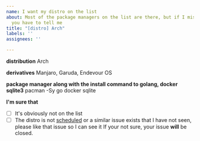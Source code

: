 ```yaml
---
name: I want my distro on the list
about: Most of the package managers on the list are there, but if I miss something
  you have to tell me
title: "[distro] Arch"
labels: ''
assignees: ''

---
```


**distribution**
Arch

**derivatives**
Manjaro, Garuda, Endevour OS

**package manager along with the install command to golang, docker sqlite3**
pacman -Sy go docker sqlite

**I'm sure that**
- [ ] It's obviously not on the list
- [ ] The distro is not [scheduled](https://github.com/RewardedIvan/3DPS/blob/master/schedule.md) or a similar issue exists that I have not seen, please like that issue so I can see it
If your not sure, your issue **will** be closed.
